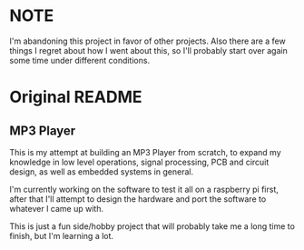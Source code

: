 # NOTE

I'm abandoning this project in favor of other projects.
Also there are a few things I regret about how I went about this,
so I'll probably start over again some time under different conditions.

# Original README

## MP3 Player

This is my attempt at building an MP3 Player from scratch, to expand my knowledge in low level operations,
signal processing, PCB and circuit design, as well as embedded systems in general.

I'm currently working on the software to test it all on a raspberry pi first, after that I'll attempt
to design the hardware and port the software to whatever I came up with.

This is just a fun side/hobby project that will probably take me a long time to finish, but I'm learning a lot.
